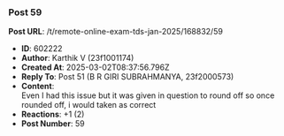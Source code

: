 ### Post 59
**Post URL**: /t/remote-online-exam-tds-jan-2025/168832/59
- **ID**: 602222
- **Author**: Karthik V (23f1001174)
- **Created At**: 2025-03-02T08:37:56.796Z
- **Reply To**: Post 51 (B R GIRI SUBRAHMANYA, 23f2000573)
- **Content**:  
  Even I had this issue but it was given in question to round off so once rounded off, i would taken as correct
- **Reactions**: +1 (2)
- **Post Number**: 59

